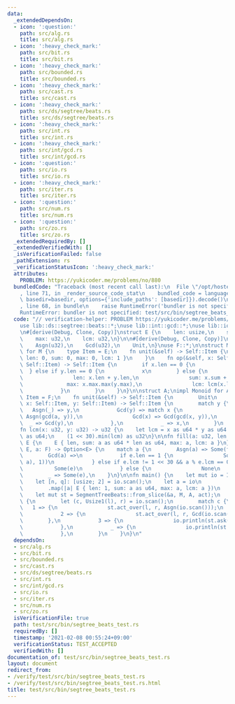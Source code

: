 ```yaml
---
data:
  _extendedDependsOn:
  - icon: ':question:'
    path: src/alg.rs
    title: src/alg.rs
  - icon: ':heavy_check_mark:'
    path: src/bit.rs
    title: src/bit.rs
  - icon: ':heavy_check_mark:'
    path: src/bounded.rs
    title: src/bounded.rs
  - icon: ':heavy_check_mark:'
    path: src/cast.rs
    title: src/cast.rs
  - icon: ':heavy_check_mark:'
    path: src/ds/segtree/beats.rs
    title: src/ds/segtree/beats.rs
  - icon: ':heavy_check_mark:'
    path: src/int.rs
    title: src/int.rs
  - icon: ':heavy_check_mark:'
    path: src/int/gcd.rs
    title: src/int/gcd.rs
  - icon: ':question:'
    path: src/io.rs
    title: src/io.rs
  - icon: ':heavy_check_mark:'
    path: src/iter.rs
    title: src/iter.rs
  - icon: ':question:'
    path: src/num.rs
    title: src/num.rs
  - icon: ':question:'
    path: src/zo.rs
    title: src/zo.rs
  _extendedRequiredBy: []
  _extendedVerifiedWith: []
  _isVerificationFailed: false
  _pathExtension: rs
  _verificationStatusIcon: ':heavy_check_mark:'
  attributes:
    PROBLEM: https://yukicoder.me/problems/no/880
  bundledCode: "Traceback (most recent call last):\n  File \"/opt/hostedtoolcache/Python/3.9.1/x64/lib/python3.9/site-packages/onlinejudge_verify/documentation/build.py\"\
    , line 71, in _render_source_code_stat\n    bundled_code = language.bundle(stat.path,\
    \ basedir=basedir, options={'include_paths': [basedir]}).decode()\n  File \"/opt/hostedtoolcache/Python/3.9.1/x64/lib/python3.9/site-packages/onlinejudge_verify/languages/user_defined.py\"\
    , line 68, in bundle\n    raise RuntimeError('bundler is not specified: {}'.format(path.as_posix()))\n\
    RuntimeError: bundler is not specified: test/src/bin/segtree_beats_test.rs\n"
  code: "// verification-helper: PROBLEM https://yukicoder.me/problems/no/880\n\n\
    use lib::ds::segtree::beats::*;\nuse lib::int::gcd::*;\nuse lib::io::*;\nuse lib::iter::Itertools;\n\
    \n#[derive(Debug, Clone, Copy)]\nstruct E {\n    len: usize,\n    sum: u64,\n\
    \    max: u32,\n    lcm: u32,\n}\n\n#[derive(Debug, Clone, Copy)]\nenum F {\n\
    \    Asgn(u32),\n    Gcd(u32),\n    Unit,\n}\nuse F::*;\n\nstruct M;\nimpl Monoid\
    \ for M {\n    type Item = E;\n    fn unit(&self) -> Self::Item {\n        E {\
    \ len: 0, sum: 0, max: 0, lcm: 1 }\n    }\n    fn op(&self, x: Self::Item, y:\
    \ Self::Item) -> Self::Item {\n        if x.len == 0 {\n            y\n      \
    \  } else if y.len == 0 {\n            x\n        } else {\n            E {\n\
    \                len: x.len + y.len,\n                sum: x.sum + y.sum,\n  \
    \              max: x.max.max(y.max),\n                lcm: lcm(x.lcm, y.lcm),\n\
    \            }\n        }\n    }\n}\n\nstruct A;\nimpl Monoid for A {\n    type\
    \ Item = F;\n    fn unit(&self) -> Self::Item {\n        Unit\n    }\n    fn op(&self,\
    \ x: Self::Item, y: Self::Item) -> Self::Item {\n        match y {\n         \
    \   Asgn(_) => y,\n            Gcd(y) => match x {\n                Asgn(a) =>\
    \ Asgn(gcd(a, y)),\n                Gcd(x) => Gcd(gcd(x, y)),\n              \
    \  _ => Gcd(y),\n            },\n            _ => x,\n        }\n    }\n}\n\n\
    fn lcm(x: u32, y: u32) -> u32 {\n    let lcm = x as u64 * y as u64 / gcd(x, y)\
    \ as u64;\n    (1 << 30).min(lcm) as u32\n}\n\nfn fill(a: u32, len: usize) ->\
    \ E {\n    E { len, sum: a as u64 * len as u64, max: a, lcm: a }\n}\n\nfn act(e:\
    \ E, a: F) -> Option<E> {\n    match a {\n        Asgn(a) => Some(fill(a, e.len)),\n\
    \        Gcd(a) =>\n            if e.len == 1 {\n                Some(fill(gcd(e.max,\
    \ a), 1))\n            } else if e.lcm != 1 << 30 && a % e.lcm == 0 {\n      \
    \          Some(e)\n            } else {\n                None\n            },\n\
    \        _ => Some(e),\n    }\n}\n\nfn main() {\n    let mut io = IO::new();\n\
    \    let [n, q]: [usize; 2] = io.scan();\n    let a = io\n        .scan_iter::<u32>(n)\n\
    \        .map(|a| E { len: 1, sum: a as u64, max: a, lcm: a })\n        .collect_vec();\n\
    \    let mut st = SegmentTreeBeats::from_slice(&a, M, A, act);\n    for _ in 0..q\
    \ {\n        let (c, Usize1(l), r) = io.scan();\n        match c {\n         \
    \   1 => {\n                st.act_over(l, r, Asgn(io.scan()));\n            },\n\
    \            2 => {\n                st.act_over(l, r, Gcd(io.scan()));\n    \
    \        },\n            3 => {\n                io.println(st.ask(l, r).max);\n\
    \            },\n            _ => {\n                io.println(st.ask(l, r).sum);\n\
    \            },\n        }\n    }\n}\n"
  dependsOn:
  - src/alg.rs
  - src/bit.rs
  - src/bounded.rs
  - src/cast.rs
  - src/ds/segtree/beats.rs
  - src/int.rs
  - src/int/gcd.rs
  - src/io.rs
  - src/iter.rs
  - src/num.rs
  - src/zo.rs
  isVerificationFile: true
  path: test/src/bin/segtree_beats_test.rs
  requiredBy: []
  timestamp: '2021-02-08 00:55:24+09:00'
  verificationStatus: TEST_ACCEPTED
  verifiedWith: []
documentation_of: test/src/bin/segtree_beats_test.rs
layout: document
redirect_from:
- /verify/test/src/bin/segtree_beats_test.rs
- /verify/test/src/bin/segtree_beats_test.rs.html
title: test/src/bin/segtree_beats_test.rs
---
```

